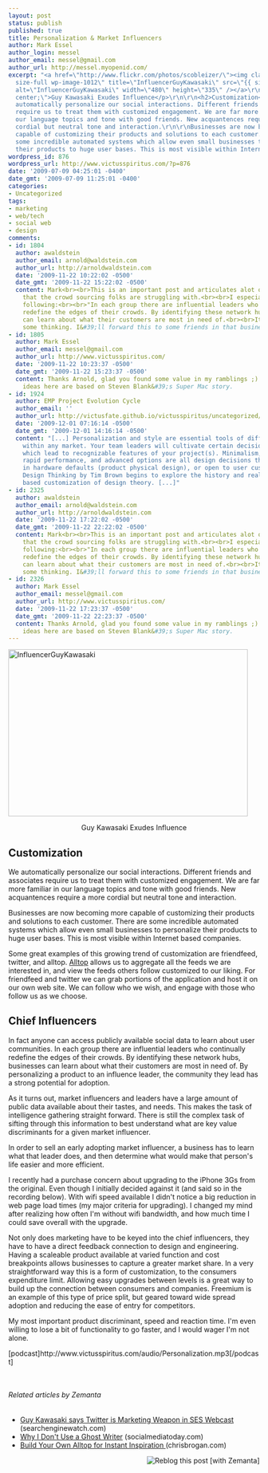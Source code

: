 ```yaml
---
layout: post
status: publish
published: true
title: Personalization & Market Influencers
author: Mark Essel
author_login: messel
author_email: messel@gmail.com
author_url: http://messel.myopenid.com/
excerpt: "<a href=\"http://www.flickr.com/photos/scobleizer/\"><img class=\"aligncenter
  size-full wp-image-1012\" title=\"InfluencerGuyKawasaki\" src=\"{{ site.url }}/assets/2009/07/InfluencerGuyKawasaki.jpg\"
  alt=\"InfluencerGuyKawasaki\" width=\"480\" height=\"335\" /></a>\r\n<p style=\"text-align:
  center;\">Guy Kawasaki Exudes Influence</p>\r\n\r\n<h2>Customization</h2>\r\nWe
  automatically personalize our social interactions. Different friends and associates
  require us to treat them with customized engagement. We are far more familiar in
  our language topics and tone with good friends. New acquantences require a more
  cordial but neutral tone and interaction.\r\n\r\nBusinesses are now becoming more
  capable of customizing their products and solutions to each customer. There are
  some incredible automated systems which allow even small businesses to personalize
  their products to huge user bases. This is most visible within Internet based companies."
wordpress_id: 876
wordpress_url: http://www.victusspiritus.com/?p=876
date: '2009-07-09 04:25:01 -0400'
date_gmt: '2009-07-09 11:25:01 -0400'
categories:
- Uncategorized
tags:
- marketing
- web/tech
- social web
- design
comments:
- id: 1804
  author: awaldstein
  author_email: arnold@waldstein.com
  author_url: http://arnoldwaldstein.com
  date: '2009-11-22 10:22:02 -0500'
  date_gmt: '2009-11-22 15:22:02 -0500'
  content: Mark<br><br>This is an important post and articulates alot of mushy terminology
    that the crowd sourcing folks are struggling with.<br><br>I especially like the
    following:<br><br>"In each group there are influential leaders who continually
    redefine the edges of their crowds. By identifying these network hubs, businesses
    can learn about what their customers are most in need of.<br><br>It&#39;s spurring
    some thinking. I&#39;ll forward this to some friends in that business.<br><br>Thnx
- id: 1805
  author: Mark Essel
  author_email: messel@gmail.com
  author_url: http://www.victusspiritus.com/
  date: '2009-11-22 10:23:37 -0500'
  date_gmt: '2009-11-22 15:23:37 -0500'
  content: Thanks Arnold, glad you found some value in my ramblings ;). Some of the
    ideas here are based on Steven Blank&#39;s Super Mac story.
- id: 1924
  author: EMP Project Evolution Cycle
  author_email: ''
  author_url: http://victusfate.github.io/victusspiritus/uncategorized/2009/12/01/emp-project-evolution-cycle/
  date: '2009-12-01 07:16:14 -0500'
  date_gmt: '2009-12-01 14:16:14 -0500'
  content: "[...] Personalization and style are essential tools of differentiation
    within any market. Your team leaders will cultivate certain decision priorities
    which lead to recognizable features of your project(s). Minimalism, smooth design,
    rapid performance, and advanced options are all design decisions that may be embedded
    in hardware defaults (product physical design), or open to user customization.
    Design Thinking by Tim Brown begins to explore the history and reality of user
    based customization of design theory. [...]"
- id: 2325
  author: awaldstein
  author_email: arnold@waldstein.com
  author_url: http://arnoldwaldstein.com
  date: '2009-11-22 17:22:02 -0500'
  date_gmt: '2009-11-22 22:22:02 -0500'
  content: Mark<br><br>This is an important post and articulates alot of mushy terminology
    that the crowd sourcing folks are struggling with.<br><br>I especially like the
    following:<br><br>"In each group there are influential leaders who continually
    redefine the edges of their crowds. By identifying these network hubs, businesses
    can learn about what their customers are most in need of.<br><br>It&#39;s spurring
    some thinking. I&#39;ll forward this to some friends in that business.<br><br>Thnx
- id: 2326
  author: Mark Essel
  author_email: messel@gmail.com
  author_url: http://www.victusspiritus.com/
  date: '2009-11-22 17:23:37 -0500'
  date_gmt: '2009-11-22 22:23:37 -0500'
  content: Thanks Arnold, glad you found some value in my ramblings ;). Some of the
    ideas here are based on Steven Blank&#39;s Super Mac story.
---
```

<p><a href="http://www.flickr.com/photos/scobleizer/"><img class="aligncenter size-full wp-image-1012" title="InfluencerGuyKawasaki" src="{{ site.url }}/assets/2009/07/InfluencerGuyKawasaki.jpg" alt="InfluencerGuyKawasaki" width="480" height="335" /></a></p>
<p style="text-align: center;">Guy Kawasaki Exudes Influence</p>
<h2>Customization</h2>
<p>We automatically personalize our social interactions. Different friends and associates require us to treat them with customized engagement. We are far more familiar in our language topics and tone with good friends. New acquantences require a more cordial but neutral tone and interaction.</p>
<p>Businesses are now becoming more capable of customizing their products and solutions to each customer. There are some incredible automated systems which allow even small businesses to personalize their products to huge user bases. This is most visible within Internet based companies.<a id="more"></a><a id="more-876"></a></p>
<p>Some great examples of this growing trend of customization are friendfeed, twitter, and alltop. <a class="zem_slink" title="Alltop" rel="homepage" href="http://alltop.com">Alltop</a> allows us to aggregate all the feeds we are interested in, and view the feeds others follow customized to our liking. For friendfeed and twitter we can grab portions of the application and host it on our own web site. We can follow who we wish, and engage with those who follow us as we choose.</p>
<h2>Chief Influencers</h2>
<p>In fact anyone can access publicly available social data to learn about user communities. In each group there are influential leaders who continually redefine the edges of their crowds. By identifying these network hubs, businesses can learn about what their customers are most in need of. By personalizing a product to an influence leader, the community they lead has a strong potential for adoption.</p>
<p>As it turns out, market influencers and leaders have a large amount of public data available about their tastes, and needs. This makes the task of intelligence gathering straight forward. There is still the complex task of sifting through this information to best understand what are key value discriminants for a given market influencer.</p>
<p>In order to sell an early adopting market influencer, a business has to learn what that leader does, and then determine what would make that person's life easier and more efficient.</p>
<p>I recently had a purchase concern about upgrading to the iPhone 3Gs from the original. Even though I initially decided against it (and said so in the recording below). With wifi speed available I didn't notice a big reduction in web page load times (my major criteria for upgrading). I changed my mind after realizing how often I'm without wifi bandwidth, and how much time I could save overall with the upgrade.</p>
<p>Not only does marketing have to be keyed into the chief influencers, they have to have a direct feedback connection to design and engineering. Having a scaleable product available at varied function and cost breakpoints allows businesses to capture a greater market share. In a very straightforward way this is a form of customization, to the consumers expenditure limit. Allowing easy upgrades between levels is a great way to build up the connection between consumers and companies. Freemium is an example of this type of price split, but geared toward wide spread adoption and reducing the ease of entry for competitors.</p>
<p>My most important product discriminant, speed and reaction time. I'm even willing to lose a bit of functionality to go faster, and I would wager I'm not alone.</p>
<p>[podcast]http://www.victusspiritus.com/audio/Personalization.mp3[/podcast]</p>
<div><span style="font-family: arial;"><span style="border-collapse: collapse; line-height: normal;"><br />
</span></span></div>
<h6 class="zemanta-related-title" style="font-size: 1em;">Related articles by Zemanta</h6>
<ul class="zemanta-article-ul">
<li class="zemanta-article-ul-li"><a href="http://blog.searchenginewatch.com/090306-144427">Guy Kawasaki says Twitter is Marketing Weapon in SES Webcast</a> (searchenginewatch.com)</li>
<li class="zemanta-article-ul-li"><a href="http://www.socialmediatoday.com/SMC/81503">Why I Don't Use a Ghost Writer</a> (socialmediatoday.com)</li>
<li class="zemanta-article-ul-li"><a href="http://www.chrisbrogan.com/build-your-own-alltop-for-instant-inspiration/"> Build Your Own Alltop for Instant Inspiration </a> (chrisbrogan.com)</li>
</ul>
<div class="zemanta-pixie" style="margin-top: 10px; height: 15px;"><a class="zemanta-pixie-a" title="Reblog this post [with Zemanta]" href="http://reblog.zemanta.com/zemified/a58e5ee7-1773-46b2-abd9-070fed6045a3/"><img class="zemanta-pixie-img" style="border: none; float: right;" src="http://img.zemanta.com/reblog_e.png?x-id=a58e5ee7-1773-46b2-abd9-070fed6045a3" alt="Reblog this post [with Zemanta]" /></a><span class="zem-script more-related pretty-attribution"><script src="http://static.zemanta.com/readside/loader.js" type="text/javascript"></script></span></div>

